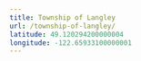 ```yaml
---
title: Township of Langley
url: /township-of-langley/
latitude: 49.120294200000004
longitude: -122.65933100000001
---
```

